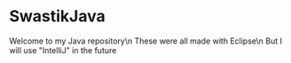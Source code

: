 # SwastikJava
<p>Welcome to my Java repository\n
These were all made with Eclipse\n
But I will use "IntelliJ" in the future</p>

